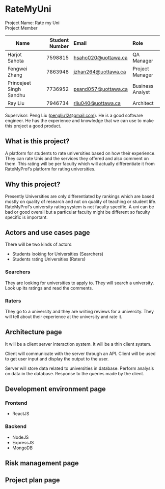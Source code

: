 # RateMyUni

Project Name: Rate my Uni\
Project Member


| Name        | Student Number           | Email  | Role |
| ------------- |-------------:|:-|:-----|
|Harjot Sahota|7598815|hsaho020@uottawa.ca|QA Manager|
|Fengwei Zhang |7863948|jzhan264@uottawa.ca|Project Manager|
|Princejeet Singh Sandhu|7736952|psand057@uottawa.ca|Business Analyst|
|Ray Liu|7946734|rliu040@uottawa.ca|Architect|

Supervisor: Peng Liu (pengliu12@gmail.com).
He is a good software engineer. He has the experience and knowledge that we can use to make this project a good product.

## What is this project?

A platform for students to rate universities based on how their experience. They can rate Unis and the services they offered and also comment on them. This rating will be per faculty which will actually differentiate it from RateMyProf’s platform for rating universities.

## Why this project?

Presently Universities are only differentiated by rankings which are based mostly on quality of research and not on quality of teaching or student life. RateMyProf’s university rating system is not faculty specific. A uni can be bad or good overall but a particular faculty might be different so faculty specific is important.

## Actors and use cases page

There will be two kinds of actors:

- Students looking for Universities (Searchers)
- Students rating Universities (Raters)

### Searchers

They are looking for universities to apply to. They will search a university. Look up its ratings and read the comments.

### Raters

They go to a university and they are writing reviews for a university. They will tell about their experience at the university and rate it.

## Architecture page

It will be a client server interaction system. It will be a thin client system.

Client will communicate with the server through an API. Client will be used to get user input and display the output to the user.

Server will store data related to universities in database. Perform analysis on data in the database. Response to the queries made by the client.

## Development environment page

### Frontend

- ReactJS

### Backend

- NodeJS
- ExpressJS
- MongoDB

## Risk management page

## Project plan page